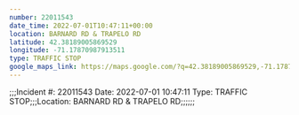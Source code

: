 ```yaml
---
number: 22011543
date_time: 2022-07-01T10:47:11+00:00
location: BARNARD RD & TRAPELO RD
latitude: 42.38189005869529
longitude: -71.17870987913511
type: TRAFFIC STOP
google_maps_link: https://maps.google.com/?q=42.38189005869529,-71.17870987913511
---
```


;;;Incident #: 22011543  Date: 2022-07-01 10:47:11   Type: TRAFFIC STOP;;;Location: BARNARD RD & TRAPELO RD;;;;;;
